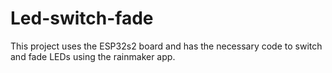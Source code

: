 # Led-switch-fade
This project uses the ESP32s2 board and has the necessary code to switch and fade LEDs using the rainmaker app.
